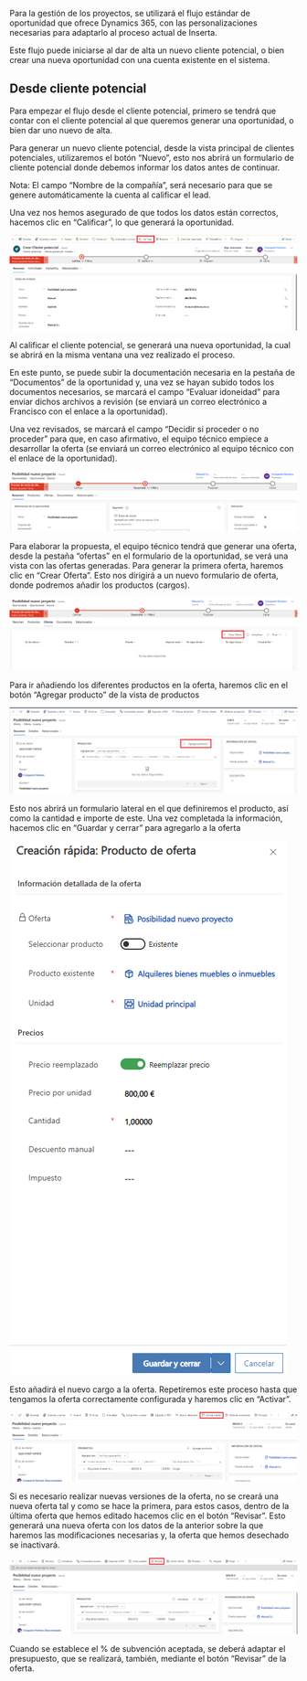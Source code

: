 Para la gestión de los proyectos, se utilizará el flujo estándar de oportunidad que ofrece Dynamics 365, con las personalizaciones necesarias para adaptarlo al proceso actual de Inserta.

Este flujo puede iniciarse al dar de alta un nuevo cliente potencial, o bien crear una nueva oportunidad con una cuenta existente en el sistema.

## **Desde cliente potencial**
Para empezar el flujo desde el cliente potencial, primero se tendrá que contar con el cliente potencial al que queremos generar una oportunidad, o bien dar uno nuevo de alta.

Para generar un nuevo cliente potencial, desde la vista principal de clientes potenciales, utilizaremos el botón “Nuevo”, esto nos abrirá un formulario de cliente potencial donde debemos informar los datos antes de continuar.

Nota: El campo “Nombre de la compañía”, será necesario para que se genere automáticamente la cuenta al calificar el lead.

Una vez nos hemos asegurado de que todos los datos están correctos, hacemos clic en “Calificar”, lo que generará la oportunidad.

![1.png](/.attachments/1-5913dc1b-7841-4b1d-898b-2768cffb202c.png)

Al calificar el cliente potencial, se generará una nueva oportunidad, la cual se abrirá en la misma ventana una vez realizado el proceso.

En este punto, se puede subir la documentación necesaria en la pestaña de “Documentos” de la oportunidad y, una vez se hayan subido todos los documentos necesarios, se marcará el campo “Evaluar idoneidad” para enviar dichos archivos a revisión (se enviará un correo electrónico a Francisco con el enlace a la oportunidad).

Una vez revisados, se marcará el campo “Decidir si proceder o no proceder” para que, en caso afirmativo, el equipo técnico empiece a desarrollar la oferta (se enviará un correo electrónico al equipo técnico con el enlace de la oportunidad).

![2.png](/.attachments/2-da333588-681b-4926-9a98-6a489af3dfb4.png)

Para elaborar la propuesta, el equipo técnico tendrá que generar una oferta, desde la pestaña “ofertas” en el formulario de la oportunidad, se verá una vista con las ofertas generadas. Para generar la primera oferta, haremos clic en “Crear Oferta”. Esto nos dirigirá a un nuevo formulario de oferta, donde podremos añadir los productos (cargos).

![3.png](/.attachments/3-9c29c9e4-2be0-434c-8b64-492b5782264c.png)

Para ir añadiendo los diferentes productos en la oferta, haremos clic en el botón “Agregar producto” de la vista de productos

![4.png](/.attachments/4-46d4c1d5-3904-4887-ab3f-df69de838f06.png)

Esto nos abrirá un formulario lateral en el que definiremos el producto, así como la cantidad e importe de este. Una vez completada la información, hacemos clic en “Guardar y cerrar” para agregarlo a la oferta

![5.png](/.attachments/5-e5642062-9997-4530-b1f1-b79e2e3433f5.png)

Esto añadirá el nuevo cargo a la oferta. Repetiremos este proceso hasta que tengamos la oferta correctamente configurada y haremos clic en “Activar”.

![6.png](/.attachments/6-cab4f684-ef2e-4caa-8bc8-679ec2056efe.png)

Si es necesario realizar nuevas versiones de la oferta, no se creará una nueva oferta tal y como se hace la primera, para estos casos, dentro de la última oferta que hemos editado hacemos clic en el botón “Revisar”. Esto generará una nueva oferta con los datos de la anterior sobre la que haremos las modificaciones necesarias y, la oferta que hemos desechado se inactivará.

![7.png](/.attachments/7-e28dd924-6fa4-4f45-8665-f49d369ef8a3.png)

Cuando se establece el % de subvención aceptada, se deberá adaptar el presupuesto, que se realizará, también, mediante el botón “Revisar” de la oferta. 


 

